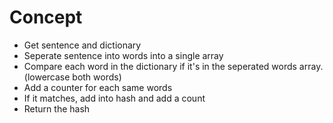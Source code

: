 # Concept

- Get sentence and dictionary
- Seperate sentence into words into a single array
- Compare each word in the dictionary if it's in the seperated words array. (lowercase both words)
- Add a counter for each same words
- If it matches, add into hash and add a count
- Return the hash
